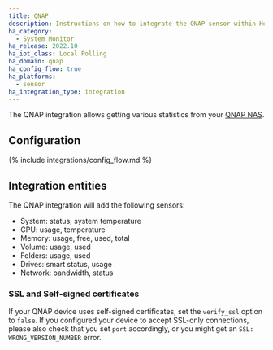 ```yaml
---
title: QNAP
description: Instructions on how to integrate the QNAP sensor within Home Assistant.
ha_category:
  - System Monitor
ha_release: 2022.10
ha_iot_class: Local Polling
ha_domain: qnap
ha_config_flow: true
ha_platforms:
  - sensor
ha_integration_type: integration
---
```


The QNAP integration allows getting various statistics from your [QNAP NAS](https://www.qnap.com/en-us/).

## Configuration
{% include integrations/config_flow.md %}

## Integration entities

The QNAP integration will add the following sensors:
- System: status, system temperature
- CPU: usage, temperature
- Memory: usage, free, used, total
- Volume: usage, used
- Folders: usage, used
- Drives: smart status, usage
- Network: bandwidth, status


### SSL and Self-signed certificates
If your QNAP device uses self-signed certificates, set the `verify_ssl` option to `false`. If you configured your device to accept SSL-only connections, please also check that you set `port` accordingly, or you might get an `SSL: WRONG_VERSION_NUMBER` error.

